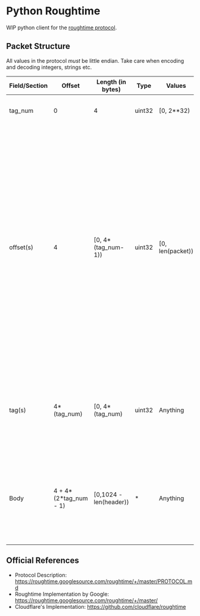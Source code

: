 Python Roughtime
================

WIP python client for the [roughtime protocol](https://roughtime.googlesource.com/roughtime/+/master/PROTOCOL.md).

Packet Structure
----------------

<!-- Just use vim-table-mode or similar here, it's not worth maintaing this table by hand -->
All values in the protocol *must* be little endian. Take care when encoding and decoding integers, strings etc.

| Field/Section | Offset                | Length (in bytes)      | Type   | Values           | Description                                                                                                                                                                                                                                                                                                                                                                                                                             | Example |
|---------------|-----------------------|------------------------|--------|------------------|-----------------------------------------------------------------------------------------------------------------------------------------------------------------------------------------------------------------------------------------------------------------------------------------------------------------------------------------------------------------------------------------------------------------------------------------|---------|
| tag_num   | 0                     | 4                      | uint32 | [0, 2**32)       | Lists the number of tags defined the packet                                                                                                                                                                                                                                                                                                                                                                                             | 2 |
| offset(s) | 4                     | [0, 4*(tag_num-1))     | uint32 | [0, len(packet)) | Offset table indicating the start of every sub-section (denoted by a tag) in the *body* of the packet (i.e offsets from the end of the protocol header). In cases where the `tag_num` is 0 or 1, the offset section maybe entirely ommitted since the meaning is obvious. Implication: The *first* value in the offset table always indicates the start of the *second* tag. Valid Roughtime packets always have at least two sections. |   |
| tag(s)    | 4*(tag_num)           | [0, 4*(tag_num)        | uint32 | Anything         | Name/identifier for a particular subsection in the packet. The roughtime protocol specifies predefined sections for different types of interactions                                                                                                                                                                                                                                                                                     |   |
| Body      | 4 + 4*(2*tag_num - 1) | [0,1024 - len(header)) | *      | Anything         | Binary blob of data to be indexed in using offsets and tags. The interpretation of the data is based on the meaning assigned to sections (out of band)                                                                                                                                                                                                                                                                                  |   |


Official References
-------------------

* Protocol Description: <https://roughtime.googlesource.com/roughtime/+/master/PROTOCOL.md>
* Roughtime Implementation by Google: <https://roughtime.googlesource.com/roughtime/+/master/>
* Cloudflare's Implementation: <https://github.com/cloudflare/roughtime>
